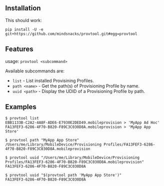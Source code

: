 Installation
------------

This should work:

    pip install -U -e git+https://github.com/mindsnacks/provtool.git#egg=provtool

Features
--------

usage: `provtool <subcommand>`

Available subcommands are:

 * `list`            - List installed Provisining Profiles.
 * `path <name>`     - Get the path(s) of Provisioning Profile by name.
 * `uuid <path>`     - Display the UDID of a Provisioning Profile by path.


Examples
--------

	$ provtool list
	EBB1133B-C2A2-4A8F-ADE6-E7930E2DED49.mobileprovision > 'MyApp Ad Hoc'
	FA13FEF3-6286-4F70-B820-F89C3C030D8A.mobileprovision > 'MyApp App Store'

	$ provtool path "MyApp App Store"
	/Users/me/Library/MobileDevice/Provisioning Profiles/FA13FEF3-6286-4F70-B820-F89C3C030D8A.mobileprovision

	$ provtool uuid "/Users/me/Library/MobileDevice/Provisioning Profiles/FA13FEF3-6286-4F70-B820-F89C3C030D8A.mobileprovision"
	FA13FEF3-6286-4F70-B820-F89C3C030D8A

	$ provtool uuid "$(provtool path 'MyApp App Store')" 
	FA13FEF3-6286-4F70-B820-F89C3C030D8A
